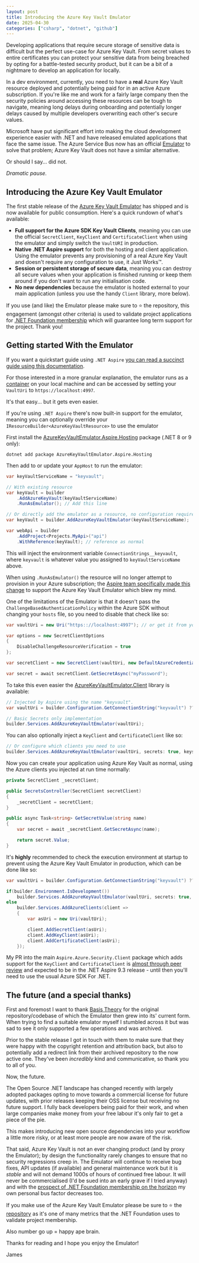 ```yaml
---
layout: post
title: Introducing the Azure Key Vault Emulator
date: 2025-04-30
categories: ["csharp", "dotnet", "github"]
---
```


Developing applications that require secure storage of sensitive data is difficult but the perfect use-case for Azure Key Vault. From secret values to entire certificates you can protect your sensitive data from being breached by opting for a battle-tested security product, but it can be a bit of a nightmare to develop an application for locally.

In a dev environment, currently, you need to have a **real** Azure Key Vault resource deployed and potentially being paid for in an active Azure subscription. If you're like me and work for a fairly large company then the security policies around accessing these resources can be tough to navigate, meaning long delays during onboarding and potentially longer delays caused by multiple developers overwriting each other's secure values.

Microsoft have put significant effort into making the cloud development experience easier with .NET and have released emulated applications that face the same issue. The Azure Service Bus now has an official [Emulator](https://learn.microsoft.com/en-us/azure/service-bus-messaging/overview-emulator) to solve that problem; Azure Key Vault does not have a similar alternative. 

Or should I say... did not.

*Dramatic pause.*

## Introducing the Azure Key Vault Emulator

The first stable release of the [Azure Key Vault Emulator](https://github.com/james-gould/azure-keyvault-emulator) has shipped and is now available for public consumption. Here's a quick rundown of what's available:

- **Full support for the Azure SDK Key Vault Clients**, meaning you can use the official `SecretClient`, `KeyClient` and `CertificateClient` when using the emulator and simply switch the `VaultURI` in production.
- **Native .NET Aspire support** for both the hosting and client application. Using the emulator prevents any provisioning of a real Azure Key Vault and doesn't require any configuration to use, it Just Works™.
- **Session or persistent storage of secure data**, meaning you can destroy all secure values when your application is finished running or keep them around if you don't want to run any initialisation code.
- **No new dependencies** because the emulator is hosted external to your main application (unless you use the handy `Client` library, more below).

If you use (and like) the Emulator please make sure to ⭐ the repository, this engagement (amongst other criteria) is used to validate project applications for [.NET Foundation membership](https://github.com/dotnet-foundation/projects/issues/441) which will guarantee long term support for the project. Thank you!

## Getting started With the Emulator

If you want a quickstart guide using `.NET Aspire` [you can read a succinct guide using this documentation](https://github.com/james-gould/azure-keyvault-emulator/tree/development?tab=readme-ov-file#quickstart-net-aspire). 

For those interested in a more granular explanation, the emulator runs as a [container](https://hub.docker.com/r/jamesgoulddev/azure-keyvault-emulator) on your local machine and can be accessed by setting your `VaultUri` to `https://localhost:4997`.

It's that easy... but it gets even easier.

If you're using `.NET Aspire` there's now built-in support for the emulator, meaning you can optionally override your  `IResourceBuilder<AzureKeyVaultResource>` to use the emulator

First install the [AzureKeyVaultEmulator.Aspire.Hosting](https://www.nuget.org/packages/AzureKeyVaultEmulator.Aspire.Hosting) package (.NET 8 or 9 only):

```
dotnet add package AzureKeyVaultEmulator.Aspire.Hosting
```

Then add to or update your `AppHost` to run the emulator:

```cs
var keyVaultServiceName = "keyvault";

// With existing resource
var keyVault = builder
    .AddAzureKeyVault(keyVaultServiceName)
    .RunAsEmulator(); // Add this line

// Or directly add the emulator as a resource, no configuration required
var keyVault = builder.AddAzureKeyVaultEmulator(keyVaultServiceName);

var webApi = builder
    .AddProject<Projects.MyApi>("api")
    .WithReference(keyVault); // reference as normal
```

This will inject the environment variable `ConnectionStrings__keyvault`, where `keyvault` is whatever value you assigned to `keyVaultServiceName` above.

When using `.RunAsEmulator()` the resource will no longer attempt to provision in your Azure subscription; the [Aspire team specifically made this change](https://www.reddit.com/r/dotnet/comments/1k7pr7l/comment/mp3ohum/) to support the Azure Key Vault Emulator which blew my mind.

One of the limitations of the Emulator is that it doesn't pass the `ChallengeBasedAuthenticationPolicy` within the Azure SDK without changing your `hosts` file, so you need to disable that check like so:

```cs
var vaultUri = new Uri("https:://localhost:4997"); // or get it from your configuration, env vars etc.

var options = new SecretClientOptions
{
    DisableChallengeResourceVerification = true
};

var secretClient = new SecretClient(vaultUri, new DefaultAzureCredential(), options);

var secret = await secretClient.GetSecretAsync("myPassword");
```

To take this even easier the [AzureKeyVaultEmulator.Client](https://www.nuget.org/packages/AzureKeyVaultEmulator.Client) library is available:

```cs
// Injected by Aspire using the name "keyvault".
var vaultUri = builder.Configuration.GetConnectionString("keyvault") ?? string.Empty;

// Basic Secrets only implementation
builder.Services.AddAzureKeyVaultEmulator(vaultUri);
```

You can also optionally inject a `KeyClient` and `CertificateClient` like so:

```cs
// Or configure which clients you need to use
builder.Services.AddAzureKeyVaultEmulator(vaultUri, secrets: true, keys: true, certificates: false);
```

Now you can create your application using Azure Key Vault as normal, using the Azure clients you injected at run time normally:

```cs
private SecretClient _secretClient;

public SecretsController(SecretClient secretClient)
{
    _secretClient = secretClient;
}

public async Task<string> GetSecretValue(string name)
{
    var secret = await _secretClient.GetSecretAsync(name);

    return secret.Value;
}
```

It's **highly** recommended to check the execution environment at startup to prevent using the Azure Key Vault Emulator in production, which can be done like so:

```cs
var vaultUri = builder.Configuration.GetConnectionString("keyvault") ?? string.Empty;

if(builder.Environment.IsDevelopment())
    builder.Services.AddAzureKeyVaultEmulator(vaultUri, secrets: true, certificates: true, keys: true);
else
    builder.Services.AddAzureClients(client =>
    {
        var asUri = new Uri(vaultUri);

        client.AddSecretClient(asUri);
        client.AddKeyClient(asUri);
        client.AddCertificateClient(asUri);
    });
```

My PR into the main `Aspire.Azure.Security.Client` package which adds support for the `KeyClient` and `CertificateClient` is [almost through peer review](https://github.com/dotnet/aspire/pull/8408) and expected to be in the .NET Aspire 9.3 release - until then you'll need to use the usual Azure SDK For .NET.

## The future (and a special thanks)

First and foremost I want to thank [Basis Theory](https://github.com/Basis-Theory/azure-keyvault-emulator) for the original repository/codebase of which the Emulator then grew into its' current form. When trying to find a suitable emulator myself I stumbled across it but was sad to see it only supported a few operations and was archived.

Prior to the stable release I got in touch with them to make sure that they were happy with the copyright retention and attribution back, but also to potentially add a redirect link from their archived repository to the now active one. They've been *incredibly* kind and communicative, so thank you to all of you.

Now, the future.

The Open Source .NET landscape has changed recently with largely adopted packages opting to move towards a commercial license for future updates, with prior releases keeping their OSS license but receiving no future support. I fully back developers being paid for their work, and when large companies make money from your free labour it's only fair to get a piece of the pie.

This makes introducing new open source dependencies into your workflow a little more risky, or at least more people are now aware of the risk.

That said, Azure Key Vault is not an ever changing product (and by proxy the Emulator); by design the functionality rarely changes to ensure that no security regressions creep in. The Emulator will continue to receive bug fixes, API updates (if available) and general maintenance work but it is *stable* and will not demand 1000s of hours of continued free labour. It will never be commercialised (I'd be sued into an early grave if I tried anyway) and with the [prospect of .NET Foundation membership on the horizon](https://github.com/dotnet-foundation/projects/issues/441) my own personal bus factor decreases too.

If you make use of the Azure Key Vault Emulator please be sure to ⭐ the [repository](https://github.com/james-gould/azure-keyvault-emulator) as it's one of many metrics that the .NET Foundation uses to validate project membership. 

Also number go up = happy ape brain.

Thanks for reading and I hope you enjoy the Emulator!

James